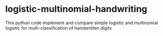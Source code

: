 # logistic-multinomial-handwriting
This python code implement and compare simple logistic and multinomial logistic for multi-classification of handwritten digits
